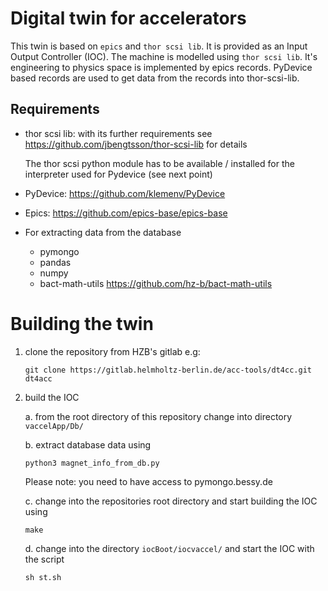 # Digital twin for accelerators

This twin is based on `epics` and `thor scsi lib`. It is provided
as an Input Output Controller (IOC). The machine is modelled
using `thor scsi lib`. It's engineering to physics space is
implemented by epics records. PyDevice based records are used to
get data from the records into thor-scsi-lib.

## Requirements

* thor scsi lib: with its further requirements
    see https://github.com/jbengtsson/thor-scsi-lib for
    details

    The thor scsi python module has to be available / installed
    for the interpreter used for Pydevice (see next point)

* PyDevice: https://github.com/klemenv/PyDevice
* Epics:    https://github.com/epics-base/epics-base

* For extracting data from the database
    * pymongo
    * pandas
    * numpy
    * bact-math-utils https://github.com/hz-b/bact-math-utils

# Building the twin

1. clone the repository from HZB's gitlab e.g:

   ```
   git clone https://gitlab.helmholtz-berlin.de/acc-tools/dt4cc.git dt4acc
   ```

3. build the IOC

   a. from the root directory of this repository change into directory `vaccelApp/Db/`

   b. extract database data using

      ```shell
      python3 magnet_info_from_db.py
      ```
      Please note: you need to have access to pymongo.bessy.de

   c. change into the repositories root directory and start building the IOC using

      ```shell
      make
      ```

   d. change into the directory `iocBoot/iocvaccel/` and start the IOC with the
      script

      ```shell
      sh st.sh
      ```

